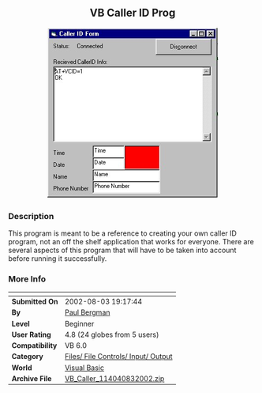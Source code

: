 ﻿<div align="center">

## VB Caller ID Prog

<img src="PIC2002832036358588.jpg">
</div>

### Description

This program is meant to be a reference to creating your own caller ID program, not an off the shelf application that works for everyone. There are several aspects of this program that will have to be taken into account before running it successfully.
 
### More Info
 


<span>             |<span>
---                |---
**Submitted On**   |2002-08-03 19:17:44
**By**             |[Paul Bergman](https://github.com/Planet-Source-Code/PSCIndex/blob/master/ByAuthor/paul-bergman.md)
**Level**          |Beginner
**User Rating**    |4.8 (24 globes from 5 users)
**Compatibility**  |VB 6\.0
**Category**       |[Files/ File Controls/ Input/ Output](https://github.com/Planet-Source-Code/PSCIndex/blob/master/ByCategory/files-file-controls-input-output__1-3.md)
**World**          |[Visual Basic](https://github.com/Planet-Source-Code/PSCIndex/blob/master/ByWorld/visual-basic.md)
**Archive File**   |[VB\_Caller\_114040832002\.zip](https://github.com/Planet-Source-Code/paul-bergman-vb-caller-id-prog__1-37602/archive/master.zip)








